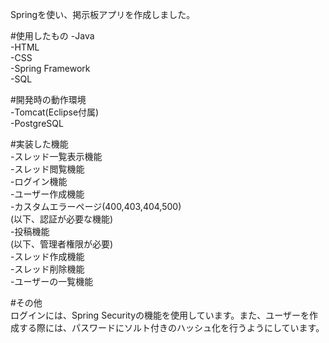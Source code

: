 Springを使い、掲示板アプリを作成しました。  

#使用したもの
-Java  
-HTML  
-CSS  
-Spring Framework  
-SQL  

#開発時の動作環境  
-Tomcat(Eclipse付属)  
-PostgreSQL  

#実装した機能  
-スレッド一覧表示機能  
-スレッド閲覧機能  
-ログイン機能  
-ユーザー作成機能  
-カスタムエラーページ(400,403,404,500)  
(以下、認証が必要な機能)  
-投稿機能  
(以下、管理者権限が必要)  
-スレッド作成機能  
-スレッド削除機能  
-ユーザーの一覧機能  

#その他  
ログインには、Spring Securityの機能を使用しています。また、ユーザーを作成する際には、パスワードにソルト付きのハッシュ化を行うようにしています。  
